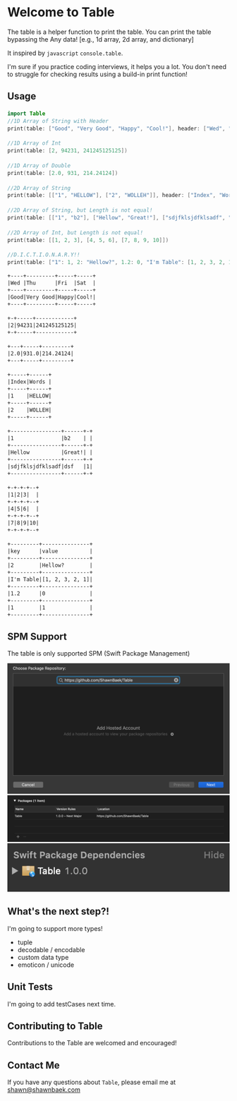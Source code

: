 # Welcome to Table
The table is a helper function to print the table. You can print the table bypassing the Any data! 
[e.g., 1d array, 2d array, and dictionary]

It inspired by `javascript` `console.table`. 

I'm sure if you practice coding interviews, it helps you a lot. You don't need to struggle for checking results using a build-in print function!

## Usage

```swift
import Table
//1D Array of String with Header
print(table: ["Good", "Very Good", "Happy", "Cool!"], header: ["Wed", "Thu", "Fri", "Sat"])

//1D Array of Int
print(table: [2, 94231, 241245125125])

//1D Array of Double
print(table: [2.0, 931, 214.24124])

//2D Array of String
print(table: [["1", "HELLOW"], ["2", "WOLLEH"]], header: ["Index", "Words"])

//2D Array of String, but Length is not equal!
print(table: [["1", "b2"], ["Hellow", "Great!"], ["sdjfklsjdfklsadf", "dsf", "1"]])

//2D Array of Int, but Length is not equal!
print(table: [[1, 2, 3], [4, 5, 6], [7, 8, 9, 10]])

//D.I.C.T.I.O.N.A.R.Y!!
print(table: ["1": 1, 2: "Hellow?", 1.2: 0, "I'm Table": [1, 2, 3, 2, 1]], header: ["key", "value"])
```

```console
+----+---------+-----+-----+
|Wed |Thu      |Fri  |Sat  |
+----+---------+-----+-----+
|Good|Very Good|Happy|Cool!|
+----+---------+-----+-----+

+-+-----+------------+
|2|94231|241245125125|
+-+-----+------------+

+---+-----+---------+
|2.0|931.0|214.24124|
+---+-----+---------+

+-----+------+
|Index|Words |
+-----+------+
|1    |HELLOW|
+-----+------+
|2    |WOLLEH|
+-----+------+

+----------------+------+-+
|1               |b2    | |
+----------------+------+-+
|Hellow          |Great!| |
+----------------+------+-+
|sdjfklsjdfklsadf|dsf   |1|
+----------------+------+-+

+-+-+-+--+
|1|2|3|  |
+-+-+-+--+
|4|5|6|  |
+-+-+-+--+
|7|8|9|10|
+-+-+-+--+

+---------+---------------+
|key      |value          |
+---------+---------------+
|2        |Hellow?        |
+---------+---------------+
|I'm Table|[1, 2, 3, 2, 1]|
+---------+---------------+
|1.2      |0              |
+---------+---------------+
|1        |1              |
+---------+---------------+

```

## SPM Support

The table is only supported SPM (Swift Package Management)

![Add Swift Package](Images/spm.png)
![Check Table Version](Images/installed.png)
![Done](Images/package.png)

## What's the next step?!
I'm going to support more types!
- tuple
- decodable / encodable
- custom data type
- emoticon / unicode

## Unit Tests
I'm going to add testCases next time.

## Contributing to Table
Contributions to the Table are welcomed and encouraged!

## Contact Me
If you have any questions about `Table`, please email me at shawn@shawnbaek.com

